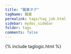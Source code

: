 ```yaml
---
title: "職業タグ"
tagName: 職業
permalink: tags/tag_job.html
sidebar: mydoc_sidebar
folder: tags
comments: false
---
```

{% include taglogic.html %}
